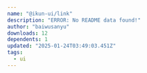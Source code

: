 ```yaml
---
name: "@ikun-ui/link"
description: "ERROR: No README data found!"
author: "baiwusanyu"
downloads: 12
dependents: 1
updated: "2025-01-24T03:49:03.451Z"
tags: 
  - ui
---
```


